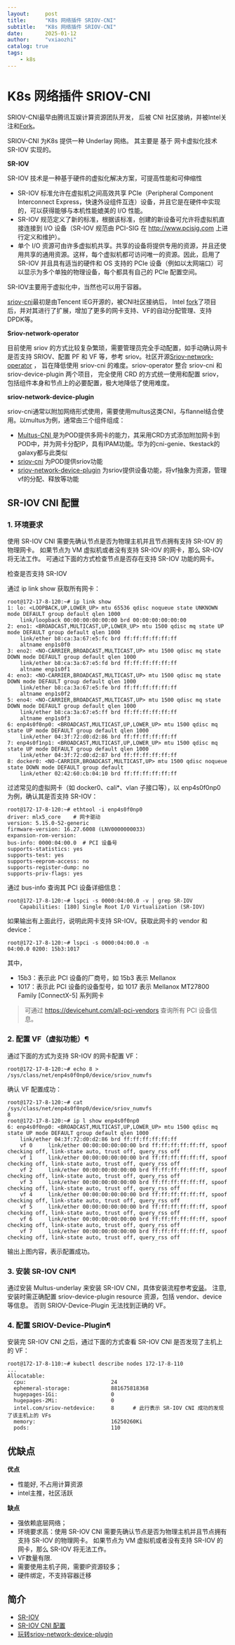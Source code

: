 ```yaml
---
layout:     post
title:      "K8s 网络插件 SRIOV-CNI"
subtitle:   "K8s 网络插件 SRIOV-CNI"
date:       2025-01-12
author:     "vxiaozhi"
catalog: true
tags:
    - k8s
---
```


# K8s 网络插件 SRIOV-CNI

SRIOV-CNI最早由腾讯互娱计算资源团队开发， 后被 CNI 社区接纳，并被Intel关注和[Fork](https://github.com/Intel-Corp/sriov-cni)。

SRIOV-CNI 为K8s 提供一种 Underlay 网络。 其主要是 基于 网卡虚拟化技术 SR-IOV 实现的。

**SR-IOV** 

SR-IOV 技术是一种基于硬件的虚拟化解决方案，可提高性能和可伸缩性

- SR-IOV 标准允许在虚拟机之间高效共享 PCIe（Peripheral Component Interconnect Express，快速外设组件互连）设备，并且它是在硬件中实现的，可以获得能够与本机性能媲美的 I/O 性能。
- SR-IOV 规范定义了新的标准，根据该标准，创建的新设备可允许将虚拟机直接连接到 I/O 设备（SR-IOV 规范由 PCI-SIG 在 http://www.pcisig.com 上进行定义和维护）。
- 单个 I/O 资源可由许多虚拟机共享。共享的设备将提供专用的资源，并且还使用共享的通用资源。这样，每个虚拟机都可访问唯一的资源。因此，启用了 SR-IOV 并且具有适当的硬件和 OS 支持的 PCIe 设备（例如以太网端口）可以显示为多个单独的物理设备，每个都具有自己的 PCIe 配置空间。

SR-IOV主要用于虚拟化中，当然也可以用于容器。

[sriov-cni](https://github.com/hustcat/sriov-cni)最初是由Tencent IEG开源的，被CNI社区接纳后， Intel [fork](https://github.com/k8snetworkplumbingwg/sriov-cni)了项目后，并对其进行了扩展，增加了更多的网卡支持、VF的自动分配管理、支持DPDK等。


**Sriov-network-operator**

目前使用 sriov 的方式比较复杂繁琐，需要管理员完全手动配置，如手动确认网卡是否支持 SRIOV、配置 PF 和 VF 等，参考 sriov。社区开源[Sriov-network-operator](https://github.com/k8snetworkplumbingwg/sriov-network-operator) ， 旨在降低使用 sriov-cni 的难度。sriov-operator 整合 sriov-cni 和 sriov-device-plugin 两个项目， 完全使用 CRD 的方式统一使用和配置 sriov，包括组件本身和节点上的必要配置，极大地降低了使用难度。

**sriov-network-device-plugin**

sriov-cni通常以附加网络形式使用，需要使用multus这类CNI，与flannel结合使用。以multus为例，通常由三个组件组成：

- [Multus-CNI ](https://github.com/k8snetworkplumbingwg/multus-cni) 是为POD提供多网卡的能力，其采用CRD方式添加附加网卡到POD中，并为网卡分配IP，具有IPAM功能。华为的cni-genie、tkestack的galaxy都与此类似
- [sriov-cni](https://github.com/k8snetworkplumbingwg/sriov-cni)  为POD提供sriov功能
- [sriov-network-device-plugin](https://github.com/k8snetworkplumbingwg/sriov-network-device-plugin) 为sriov提供设备功能，将vf抽象为资源，管理vf的分配、释放等功能


## SR-IOV CNI 配置

### 1. 环境要求

使用 SR-IOV CNI 需要先确认节点是否为物理主机并且节点拥有支持 SR-IOV 的物理网卡。 如果节点为 VM 虚拟机或者没有支持 SR-IOV 的网卡，那么 SR-IOV 将无法工作。 可通过下面的方式检查节点是否存在支持 SR-IOV 功能的网卡。

检查是否支持 SR-IOV

通过 ip link show 获取所有网卡：

```
root@172-17-8-120:~# ip link show
1: lo: <LOOPBACK,UP,LOWER_UP> mtu 65536 qdisc noqueue state UNKNOWN mode DEFAULT group default qlen 1000
    link/loopback 00:00:00:00:00:00 brd 00:00:00:00:00:00
2: eno1: <BROADCAST,MULTICAST,UP,LOWER_UP> mtu 1500 qdisc mq state UP mode DEFAULT group default qlen 1000
    link/ether b8:ca:3a:67:e5:fc brd ff:ff:ff:ff:ff:ff
    altname enp1s0f0
3: eno2: <NO-CARRIER,BROADCAST,MULTICAST,UP> mtu 1500 qdisc mq state DOWN mode DEFAULT group default qlen 1000
    link/ether b8:ca:3a:67:e5:fd brd ff:ff:ff:ff:ff:ff
    altname enp1s0f1
4: eno3: <NO-CARRIER,BROADCAST,MULTICAST,UP> mtu 1500 qdisc mq state DOWN mode DEFAULT group default qlen 1000
    link/ether b8:ca:3a:67:e5:fe brd ff:ff:ff:ff:ff:ff
    altname enp1s0f2
5: eno4: <NO-CARRIER,BROADCAST,MULTICAST,UP> mtu 1500 qdisc mq state DOWN mode DEFAULT group default qlen 1000
    link/ether b8:ca:3a:67:e5:ff brd ff:ff:ff:ff:ff:ff
    altname enp1s0f3
6: enp4s0f0np0: <BROADCAST,MULTICAST,UP,LOWER_UP> mtu 1500 qdisc mq state UP mode DEFAULT group default qlen 1000
    link/ether 04:3f:72:d0:d2:86 brd ff:ff:ff:ff:ff:ff
7: enp4s0f1np1: <BROADCAST,MULTICAST,UP,LOWER_UP> mtu 1500 qdisc mq state UP mode DEFAULT group default qlen 1000
    link/ether 04:3f:72:d0:d2:87 brd ff:ff:ff:ff:ff:ff
8: docker0: <NO-CARRIER,BROADCAST,MULTICAST,UP> mtu 1500 qdisc noqueue state DOWN mode DEFAULT group default
    link/ether 02:42:60:cb:04:10 brd ff:ff:ff:ff:ff:ff
```

过滤常见的虚拟网卡（如 docker0、cali*、vlan 子接口等），以 enp4s0f0np0 为例，确认其是否支持 SR-IOV：

```
root@172-17-8-120:~# ethtool -i enp4s0f0np0
driver: mlx5_core    # 网卡驱动
version: 5.15.0-52-generic
firmware-version: 16.27.6008 (LNV0000000033)
expansion-rom-version:
bus-info: 0000:04:00.0  # PCI 设备号
supports-statistics: yes
supports-test: yes
supports-eeprom-access: no
supports-register-dump: no
supports-priv-flags: yes
```

通过 bus-info 查询其 PCI 设备详细信息：

```
root@172-17-8-120:~# lspci -s 0000:04:00.0 -v | grep SR-IOV
    Capabilities: [180] Single Root I/O Virtualization (SR-IOV)
```

如果输出有上面此行，说明此网卡支持 SR-IOV。获取此网卡的 vendor 和 device：

```
root@172-17-8-120:~# lspci -s 0000:04:00.0 -n
04:00.0 0200: 15b3:1017
```

其中，

- 15b3：表示此 PCI 设备的厂商号，如 15b3 表示 Mellanox
- 1017：表示此 PCI 设备的设备型号，如 1017 表示 Mellanox MT27800 Family [ConnectX-5] 系列网卡

> 可通过 https://devicehunt.com/all-pci-vendors 查询所有 PCI 设备信息。

### 2. 配置 VF（虚拟功能）¶

通过下面的方式为支持 SR-IOV 的网卡配置 VF：

```
root@172-17-8-120:~# echo 8 > /sys/class/net/enp4s0f0np0/device/sriov_numvfs
```

确认 VF 配置成功：

```
root@172-17-8-120:~# cat /sys/class/net/enp4s0f0np0/device/sriov_numvfs
8
root@172-17-8-120:~# ip l show enp4s0f0np0
6: enp4s0f0np0: <BROADCAST,MULTICAST,UP,LOWER_UP> mtu 1500 qdisc mq state UP mode DEFAULT group default qlen 1000
    link/ether 04:3f:72:d0:d2:86 brd ff:ff:ff:ff:ff:ff
    vf 0     link/ether 00:00:00:00:00:00 brd ff:ff:ff:ff:ff:ff, spoof checking off, link-state auto, trust off, query_rss off
    vf 1     link/ether 00:00:00:00:00:00 brd ff:ff:ff:ff:ff:ff, spoof checking off, link-state auto, trust off, query_rss off
    vf 2     link/ether 00:00:00:00:00:00 brd ff:ff:ff:ff:ff:ff, spoof checking off, link-state auto, trust off, query_rss off
    vf 3     link/ether 00:00:00:00:00:00 brd ff:ff:ff:ff:ff:ff, spoof checking off, link-state auto, trust off, query_rss off
    vf 4     link/ether 00:00:00:00:00:00 brd ff:ff:ff:ff:ff:ff, spoof checking off, link-state auto, trust off, query_rss off
    vf 5     link/ether 00:00:00:00:00:00 brd ff:ff:ff:ff:ff:ff, spoof checking off, link-state auto, trust off, query_rss off
    vf 6     link/ether 00:00:00:00:00:00 brd ff:ff:ff:ff:ff:ff, spoof checking off, link-state auto, trust off, query_rss off
    vf 7     link/ether 00:00:00:00:00:00 brd ff:ff:ff:ff:ff:ff, spoof checking off, link-state auto, trust off, query_rss off
```

输出上图内容，表示配置成功。

### 3. 安装 SR-IOV CNI¶

通过安装 Multus-underlay 来安装 SR-IOV CNI，具体安装流程参考[安装](https://docs.daocloud.io/network/modules/multus-underlay/install/)。 注意, 安装时需正确配置 sriov-device-plugin resource 资源，包括 vendor、device 等信息。 否则 SRIOV-Device-Plugin 无法找到正确的 VF。

### 4. 配置 SRIOV-Device-Plugin¶
安装完 SR-IOV CNI 之后，通过下面的方式查看 SR-IOV CNI 是否发现了主机上的 VF：

```
root@172-17-8-110:~# kubectl describe nodes 172-17-8-110
...
Allocatable:
  cpu:                           24
  ephemeral-storage:             881675818368
  hugepages-1Gi:                 0
  hugepages-2Mi:                 0
  intel.com/sriov-netdevice:     8      # 此行表示 SR-IOV CNI 成功的发现了该主机上的 VFs 
  memory:                        16250260Ki
  pods:                          110
```

## 优缺点

**优点**

- 性能好, 不占用计算资源
- intel主推，社区活跃

**缺点**

- 强依赖底层网络；
- 环境要求高：使用 SR-IOV CNI 需要先确认节点是否为物理主机并且节点拥有支持 SR-IOV 的物理网卡。 如果节点为 VM 虚拟机或者没有支持 SR-IOV 的网卡，那么 SR-IOV 将无法工作。
- VF数量有限.
- 需要使用主机子网，需要IP资源较多；
- 硬件绑定，不支持容器迁移

## 简介

- [SR-IOV](https://kubernetes.feisky.xyz/extension/network/sriov)
- [SR-IOV CNI 配置](https://docs.daocloud.io/network/modules/multus-underlay/sriov/)
- [玩转sriov-network-device-plugin](https://rexrock.github.io/post/k8s-net-sriov/)
